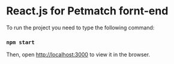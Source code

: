 # React.js for Petmatch fornt-end

To run the project you need to type the following command:

### `npm start`

Then, open [http://localhost:3000](http://localhost:3000) to view it in the browser.


